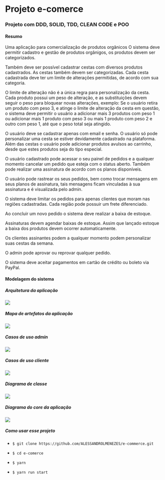 # Projeto e-comerce

### Projeto com DDD, SOLID, TDD, CLEAN CODE e POO


#### Resumo 

Uma aplicação para comercialização de produtos orgânicos 
O sistema deve permitir cadastro e gestão de produtos orgânigos,
os produtos devem ser categorizados. 

Também deve ser possível cadastrar cestas com diversos produtos cadastrados.
As cestas também devem ser categorizadas.
Cada cesta cadastrada deve ter um limite de alterações permitidas, de acordo 
com sua categoria.

O limite de alteração não é a única regra para personalização da cesta.
Cada produto possui um peso de alteração, e as substituições devem 
seguir o peso para bloquear novas alterações, exemplo:
Se o usuário retira um produto com peso 3, e atinge o limite de alteração 
da cesta em questão, o sistema deve permitir o usuário a adicionar mais 3 
produtos com peso 1 ou adicionar mais 1 produto com peso 3 ou mais 1 produto 
com peso 2 e outro com peso 1, até que o peso total seja atingido.

O usuário deve se cadastrar apenas com email e senha.
O usuário só pode personalizar uma cesta se estiver devidamente cadastrado na plataforma.
Além das cestas o usuário pode adicionar produtos avulsos ao carrinho, desde 
que estes produtos seja do tipo especial.

O usuário cadastrado pode acessar o seu painel de pedidos e a qualquer momento
cancelar um pedido que esteja com o status aberto.
Também pode realizar uma assinatura de acordo com os planos disponíveis.

O usuário pode rastrear os seus pedidos, bem como trocar mensagens em seus planos 
de assinatura, tais mensagens ficam vinculadas à sua assinatura e é visualizada pelo admin.

O sistema deve limitar os pedidos para apenas clientes que moram nas regiões cadastradas.
Cada região pode possuir um frete diferenciado.

Ao concluir um novo pedido o sistema deve realizar a baixa de estoque.

Assinaturas devem agendar baixas de estoque. Assim que lançado estoque a baixa dos 
produtos devem ocorrer automaticamente.

Os clientes assinantes podem a qualquer momento podem personalizar suas cestas da semana.

O admin pode aprovar ou reprovar qualquer pedido.

O sistema deve aceitar pagamentos em cartão de crédito ou boleto via PayPal.

#### Modelagem do sistema

##### Arquitetura da aplicação

![](./readme/Arquitetura-pastas.png)

##### Mapa de artefatos da aplicação

![](./readme/Artefatos.png)

##### Casos de uso admin

![](./readme/AdminUseCase.png)

##### Casos de uso cliente

![](./readme/ClientUseCase.png)

##### Diagrama de classe

![](./readme/ClassDiagram.png)

##### Diagrama do core da aplicação

![](./readme/Diagrama.core.png)


##### Como usar esse projeto

- `$ git clone https://github.com/ALESSANDROLMENEZES/e-commerce.git`

- `$ cd e-comerce `

- `$ yarn `

- `$ yarn run start `